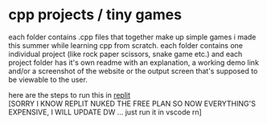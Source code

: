 # cpp projects / tiny games
each folder contains .cpp files that together make up simple games i made this summer while learning cpp from scratch. each folder contains one individual project (like rock paper scissors, snake game etc.) and each project folder has it's own readme with an explanation, a working demo link and/or a screenshot of the website or the output screen that's supposed to be viewable to the user.

here are the steps to run this in [replit](https://cpp-lang.net/tools/online/replit/) <BR>
[SORRY I KNOW REPLIT NUKED THE FREE PLAN SO NOW EVERYTHING'S EXPENSIVE, I WILL UPDATE DW ... just run it in vscode rn]
